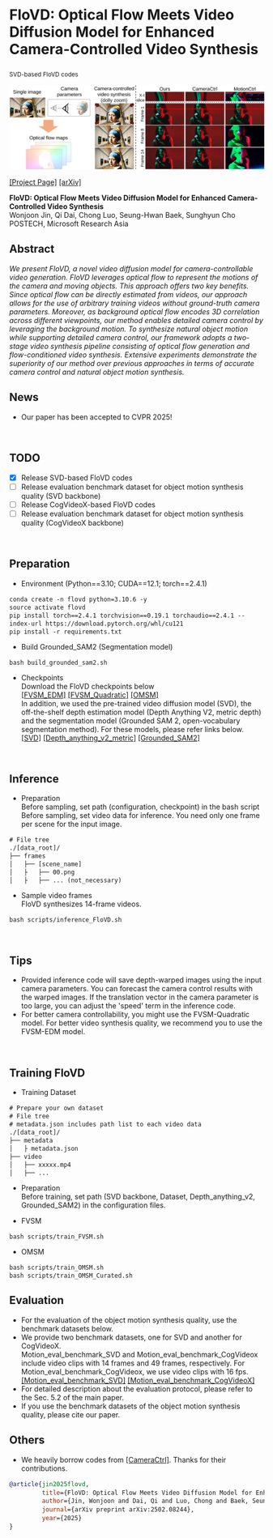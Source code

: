 # FloVD: Optical Flow Meets Video Diffusion Model for Enhanced Camera-Controlled Video Synthesis<br>
<sub> SVD-based FloVD codes </sub>
<br>

![Teaser image 1](./docs/teaser.png)

[\[Project Page\]](https://jinwonjoon.github.io/flovd_site/)
[\[arXiv\]](https://arxiv.org/abs/2502.08244/)

**FloVD: Optical Flow Meets Video Diffusion Model for Enhanced Camera-Controlled Video Synthesis**<br>
Wonjoon Jin, Qi Dai, Chong Luo, Seung-Hwan Baek, Sunghyun Cho<br>
POSTECH, Microsoft Research Asia
<br>

## Abstract
*We present FloVD, a novel video diffusion model for camera-controllable video generation. FloVD leverages optical flow to represent the motions of the camera and moving objects. This approach offers two key benefits. Since optical flow can be directly estimated from videos, our approach allows for the use of arbitrary training videos without ground-truth camera parameters. Moreover, as background optical flow encodes 3D correlation across different viewpoints, our method enables detailed camera control by leveraging the background motion. To synthesize natural object motion while supporting detailed camera control, our framework adopts a two-stage video synthesis pipeline consisting of optical flow generation and flow-conditioned video synthesis. Extensive experiments demonstrate the superiority of our method over previous approaches in terms of accurate camera control and natural object motion synthesis.*
<br>

## News
* Our paper has been accepted to CVPR 2025!
<br>

## TODO
- [x] Release SVD-based FloVD codes
- [ ] Release evaluation benchmark dataset for object motion synthesis quality (SVD backbone)
- [ ] Release CogVideoX-based FloVD codes
- [ ] Release evaluation benchmark dataset for object motion synthesis quality (CogVideoX backbone)
<br>

## Preparation
* Environment (Python==3.10; CUDA==12.1; torch==2.4.1)
```shell
conda create -n flovd python=3.10.6 -y
source activate flovd
pip install torch==2.4.1 torchvision==0.19.1 torchaudio==2.4.1 --index-url https://download.pytorch.org/whl/cu121
pip install -r requirements.txt
```

* Build Grounded_SAM2 (Segmentation model)
```shell
bash build_grounded_sam2.sh
```


* Checkpoints <br>
Download the FloVD checkpoints below<br>
[\[FVSM_EDM\]](https://drive.google.com/file/d/1Iw8dEGa7sd_7EHdAYMZRnlr3rxM1nmV_/view?usp=drive_link)
[\[FVSM_Quadratic\]](https://drive.google.com/file/d/1oYv3l5KIvgh6gc109BivlBaBHArWq2Sd/view?usp=drive_link)
[\[OMSM\]](https://drive.google.com/file/d/1FAKXRBK95TCf6WA6UXTKhGphoOkuf6km/view?usp=drive_link) <br>
In addition, we used the pre-trained video diffusion model (SVD), the off-the-shelf depth estimation model (Depth Anything V2, metric depth) and the segmentation model (Grounded SAM 2, open-vocabulary segmentation method).
For these models, please refer links below. <br>
[\[SVD\]](https://huggingface.co/stabilityai/stable-video-diffusion-img2vid/tree/main)
[\[Depth_anything_v2_metric\]](https://github.com/DepthAnything/Depth-Anything-V2/tree/main/metric_depth)
[\[Grounded_SAM2\]](https://github.com/IDEA-Research/Grounded-SAM-2)
<br>


## Inference
* Preparation <br>
Before sampling, set path (configuration, checkpoint) in the bash script
Before sampling, set video data for inference. You need only one frame per scene for the input image.
```shell
# File tree
./[data_root]/
├── frames
│   ├── [scene_name]
│   ├   ├── 00.png
│   ├   ├── ... (not_necessary)
```

* Sample video frames <br>
FloVD synthesizes 14-frame videos.
```shell
bash scripts/inference_FloVD.sh
```
<br>

## Tips
* Provided inference code will save depth-warped images using the input camera parameters. You can forecast the camera control results with the warped images. If the translation vector in the camera parameter is too large, you can adjust the 'speed' term in the inference code.
* For better camera controllability, you might use the FVSM-Quadratic model. For better video synthesis quality, we recommend you to use the FVSM-EDM model.
<br>


## Training FloVD
* Training Dataset
```shell
# Prepare your own dataset
# File tree
# metadata.json includes path list to each video data
./[data_root]/
├── metadata
│   ├ metadata.json
├── video
│   ├── xxxxx.mp4
│   ├── ...
```

* Preparation <br>
Before training, set path (SVD backbone, Dataset, Depth_anything_v2, Grounded_SAM2) in the configuration files.

* FVSM
```shell
bash scripts/train_FVSM.sh
```

* OMSM
```shell
bash scripts/train_OMSM.sh
bash scripts/train_OMSM_Curated.sh
```


## Evaluation
* For the evaluation of the object motion synthesis quality, use the benchmark datasets below. 
* We provide two benchmark datasets, one for SVD and another for CogVideoX. <br>
Motion_eval_benchmark_SVD and Motion_eval_benchmark_CogVideox include video clips with 14 frames and 49 frames, respectively. For Motion_eval_benchmark_CogVideox, we use video clips with 16 fps. <br>
[\[Motion_eval_benchmark_SVD\]](https://drive.google.com/file/d/1kdcJFqdCsg5OlBK4VCjqvXA-ezb0gANw/view?usp=drive_link)
[\[Motion_eval_benchmark_CogVideoX\]](https://drive.google.com/file/d/1EKNtH72reT3MxRHHB83PVaxaDYeX6VL1/view?usp=drive_link)
* For detailed description about the evaluation protocol, please refer to the Sec. 5.2 of the main paper.
* If you use the benchmark datasets of the object motion synthesis quality, please cite our paper. <br>


## Others
* We heavily borrow codes from [\[CameraCtrl\]](https://github.com/hehao13/CameraCtrl). Thanks for their contributions.


```bibtex
@article{jin2025flovd,
         title={FloVD: Optical Flow Meets Video Diffusion Model for Enhanced Camera-Controlled Video Synthesis},
         author={Jin, Wonjoon and Dai, Qi and Luo, Chong and Baek, Seung-Hwan and Cho, Sunghyun},
         journal={arXiv preprint arXiv:2502.08244},
         year={2025}
}
```